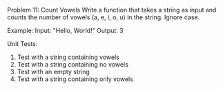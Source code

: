 Problem 11: Count Vowels
Write a function that takes a string as input and counts the number of vowels (a, e, i, o, u) in the string. Ignore case.

Example:
Input: "Hello, World!"
Output: 3

Unit Tests:
1. Test with a string containing vowels
2. Test with a string containing no vowels
3. Test with an empty string
4. Test with a string containing only vowels
